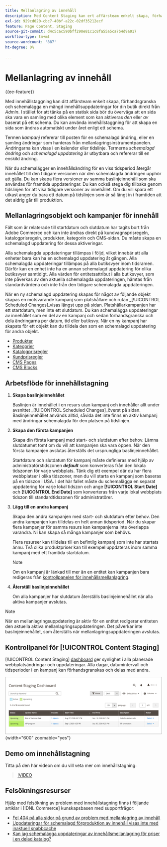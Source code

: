 ```yaml
---
title: Mellanlagring av innehåll
description: Med Content Staging kan ert affärsteam enkelt skapa, förhandsgranska och schemalägga en mängd olika innehållsuppdateringar för er butik direkt från administratören.
exl-id: 929cd020-cbc7-40bf-a22c-02df35212ecf
feature: Page Content, Staging
source-git-commit: d4c5cac590bff290e81c1c8fa55a5ca7b4d9a017
workflow-type: tm+mt
source-wordcount: '887'
ht-degree: 0%

---
```


# Mellanlagring av innehåll

{{ee-feature}}

Med innehållstaggning kan ditt affärsteam enkelt skapa, förhandsgranska och schemalägga en mängd innehållsuppdateringar för din butik direkt från _Admin_. I stället för att tänka på en statisk sida bör du överväga att en sida ska vara en samling med olika element som kan aktiveras _den_ eller _av_ baserat på ett schema. Du kan använda innehållstaggning för att skapa en sida som ändras automatiskt under året enligt ett schema.

Termen _kampanj_ refererar till posten för en schemalagd ändring, eller en samling ändringar som hanteras från mellanlagringsinstrumentpanelen. Ändringarna kan visas i en kalender eller tidslinje. Termerna _schemalagd ändring_ och _schemalagd uppdatering_ är utbytbara och refererar till en enskild ändring.

När du schemalägger en innehållsändring för en viss tidsperiod återgår innehållet till den tidigare versionen när den schemalagda ändringen upphör att gälla. Du kan skapa flera versioner av samma baslinjeinnehåll som ska användas för framtida uppdateringar. Du kan också stega dig tillbaka genom tidslinjen för att visa tidigare versioner av innehållet. Om du vill spara ett utkast anger du bara ett datum på tidslinjen som är så långt in i framtiden att det aldrig går till produktion.

## Mellanlagringsobjekt och kampanjer för innehåll

Fält som är relaterade till startdatum och slutdatum har tagits bort från Adobe Commerce och kan inte ändras direkt på kundvagnsprisregeln, katalogprisregeln, produkten, kategorin och CMS-sidan. Du måste skapa en schemalagd uppdatering för dessa aktiveringar.

Alla schemalagda uppdateringar tillämpas i följd, vilket innebär att alla enheter bara kan ha en schemalagd uppdatering åt gången. Alla schemalagda uppdateringar tillämpas på alla butiksvyer inom tidsramen. Därför kan en enhet inte ha en annan schemalagd uppdatering för olika butiksvyer samtidigt. Alla värden för entitetsattribut i alla butiksvyer, som inte påverkas av den aktuella schemalagda uppdateringen, hämtas från standardvärdena och inte från den tidigare schemalagda uppdateringen.

När en ny schemalagd uppdatering skapas för något av följande objekt skapas en motsvarande kampanj som platshållare och rutan _[!UICONTROL Scheduled Changes]_visas längst upp på sidan. Platshållarkampanjen har ett startdatum, men inte ett slutdatum. Du kan schemalägga uppdateringar av innehållet som en del av en kampanj och sedan förhandsgranska och dela ändringarna per datum, tid eller butiksvy. När en ny kampanj har skapats för ett objekt kan du tilldela den som en schemalagd uppdatering för andra objekt.

- [Produkter](../catalog/product-scheduled-changes.md)
- [Kategorier](../catalog/category-scheduled-changes.md)
- [Katalogprisregler](../merchandising-promotions/price-rule-catalog-scheduled-changes.md)
- [Kundprisregler](../merchandising-promotions/price-rule-cart-scheduled-changes.md)
- [CMS Pages](pages-workspace.md#scheduled-changes)
- [CMS Blocks](blocks.md)

## Arbetsflöde för innehållstagning

1. **Skapa baslinjeinnehållet**

   Baslinjen är innehållet i en resurs utan kampanj och innehåller allt under avsnittet _[!UICONTROL Scheduled Changes]_överst på sidan. Baslinjeinnehållet används alltid, såvida det inte finns en aktiv kampanj med ändringar schemalagda för den platsen på tidslinjen.

1. **Skapa den första kampanjen**

   Skapa din första kampanj med start- och slutdatum efter behov. Lämna slutdatumet tomt om du vill att kampanjen ska vara öppen. När den första kampanjen avslutas återställs det ursprungliga baslinjeinnehållet.

   Startdatum och slutdatum för kampanj måste definieras med hjälp av administratörstidszonen **_default_** som konverteras från den lokala tidszonen för varje webbplats. Tänk dig ett exempel där du har flera webbplatser i olika tidszoner, men du vill starta en kampanj som baseras på en tidszon i USA. I det här fallet måste du schemalägga en separat uppdatering för varje lokal tidszon och ange **[!UICONTROL Start Date]** och **[!UICONTROL End Date]** som konverteras från varje lokal webbplats tidszon till standardtidszonen för administratörer.

1. **Lägg till en andra kampanj**

   Skapa den andra kampanjen med start- och slutdatum efter behov. Den andra kampanjen kan tilldelas en helt annan tidsperiod. När du skapar flera kampanjer för samma resurs kan kampanjerna inte överlappa varandra. Ni kan skapa så många kampanjer som behövs.

   Flera resurser kan tilldelas till en befintlig kampanj som inte har startats ännu. Två olika produktpriser kan till exempel uppdateras inom samma kampanj med ett framtida startdatum.

   >[!NOTE]
   >
   >Om en kampanj är länkad till mer än en entitet kan kampanjen bara redigeras från [kontrollpanelen för innehållsmellanlagring](content-staging-dashboard.md).

1. **Återställ baslinjeinnehållet**

   Om alla kampanjer har slutdatum återställs baslinjeinnehållet när alla aktiva kampanjer avslutas.

>[!NOTE]
>
>När en mellanlagringsuppdatering är aktiv för en entitet redigerar entiteten den aktuella aktiva mellanlagringsuppdateringen. Det påverkar inte baslinjeinnehållet, som återställs när mellanlagringsuppdateringen avslutas.

## Kontrollpanel för [!UICONTROL Content Staging]

[!UICONTROL Content Staging] [dashboard](content-staging-dashboard.md) ger synlighet i alla planerade webbplatsändringar och uppdateringar. Alla dagar, datumintervall och tidsperioder i en kampanj kan förhandsgranskas och delas med andra.

![Kontrollpanel för mellanlagring](./assets/content-staging-dashboard-grid.png){width="600" zoomable="yes"}

## Demo om innehållstagning

Titta på den här videon om du vill veta mer om innehållstagning:

>[!VIDEO](https://video.tv.adobe.com/v/343784?quality=12)

## Felsökningsresurser

Hjälp med felsökning av problem med innehållstagning finns i följande artiklar i [!DNL Commerce] kunskapsbasen med supportfrågor:

- [Fel 404 på alla sidor på grund av problem med mellanlagring av innehåll](https://experienceleague.adobe.com/docs/commerce-knowledge-base/kb/troubleshooting/site-down-or-unresponsive/error-404-on-all-pages-due-to-content-staging-issue.html)
- [Uppdateringar för schemalagd förproduktion av innehåll visas inte med inaktuell snabbcache](https://experienceleague.adobe.com/docs/commerce-knowledge-base/kb/troubleshooting/miscellaneous/scheduled-content-staging-updates-not-displayed-with-stale-fastly-cache.html)
- [Kan jag schemalägga uppdateringar av innehållsmellanlagring för priser i en delad katalog?](https://experienceleague.adobe.com/docs/commerce-knowledge-base/kb/faq/can-i-schedule-content-staging-updates-for-prices-in-a-shared-catalog.html)
